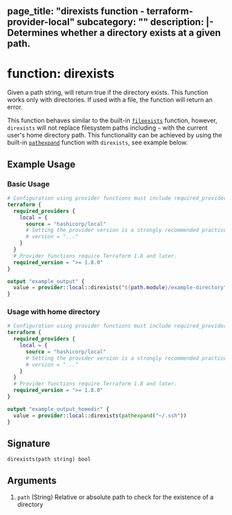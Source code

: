page_title: "direxists function - terraform-provider-local"
subcategory: ""
description: |-
  Determines whether a directory exists at a given path.
---

# function: direxists

Given a path string, will return true if the directory exists. This function works only with directories. If used with a file, the function will return an error.

This function behaves similar to the built-in [`fileexists`](https://developer.hashicorp.com/terraform/language/functions/fileexists) function, however, `direxists` will not replace filesystem paths including `~` with the current user's home directory path. This functionality can be achieved by using the built-in [`pathexpand`](https://developer.hashicorp.com/terraform/language/functions/pathexpand) function with `direxists`, see example below.

## Example Usage

### Basic Usage

```terraform
# Configuration using provider functions must include required_providers configuration.
terraform {
  required_providers {
    local = {
      source = "hashicorp/local"
      # Setting the provider version is a strongly recommended practice
      # version = "..."
    }
  }
  # Provider functions require Terraform 1.8 and later.
  required_version = ">= 1.8.0"
}

output "example_output" {
  value = provider::local::direxists("${path.module}/example-directory")
}
```

### Usage with home directory

```terraform
# Configuration using provider functions must include required_providers configuration.
terraform {
  required_providers {
    local = {
      source = "hashicorp/local"
      # Setting the provider version is a strongly recommended practice
      # version = "..."
    }
  }
  # Provider functions require Terraform 1.8 and later.
  required_version = ">= 1.8.0"
}

output "example_output_homedir" {
  value = provider::local::direxists(pathexpand("~/.ssh"))
}
```

## Signature

<!-- signature generated by tfplugindocs -->
```text
direxists(path string) bool
```

## Arguments

<!-- arguments generated by tfplugindocs -->
1. `path` (String) Relative or absolute path to check for the existence of a directory
